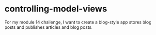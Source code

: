 # controlling-model-views
For my module 14 challenge, I want to create a blog-style app stores blog posts and publishes articles and blog posts.
